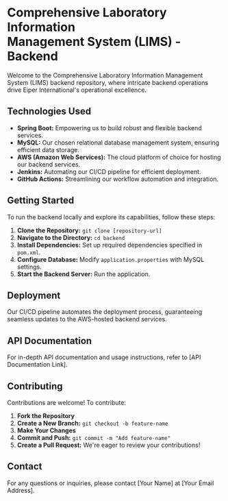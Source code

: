 # Comprehensive Laboratory Information <br> Management System (LIMS) - Backend

Welcome to the Comprehensive Laboratory Information Management System (LIMS) backend repository, where intricate backend operations drive Eiper International's operational excellence.

## Technologies Used

- **Spring Boot:** Empowering us to build robust and flexible backend services.
- **MySQL:** Our chosen relational database management system, ensuring efficient data storage.
- **AWS (Amazon Web Services):** The cloud platform of choice for hosting our backend services.
- **Jenkins:** Automating our CI/CD pipeline for efficient deployment.
- **GitHub Actions:** Streamlining our workflow automation and integration.

## Getting Started

To run the backend locally and explore its capabilities, follow these steps:

1. **Clone the Repository:** `git clone [repository-url]`
2. **Navigate to the Directory:** `cd backend`
3. **Install Dependencies:** Set up required dependencies specified in `pom.xml`.
4. **Configure Database:** Modify `application.properties` with MySQL settings.
5. **Start the Backend Server:** Run the application.

## Deployment

Our CI/CD pipeline automates the deployment process, guaranteeing seamless updates to the AWS-hosted backend services.

## API Documentation

For in-depth API documentation and usage instructions, refer to [API Documentation Link].

## Contributing

Contributions are welcome! To contribute:

1. **Fork the Repository**
2. **Create a New Branch:** `git checkout -b feature-name`
3. **Make Your Changes**
4. **Commit and Push:** `git commit -m "Add feature-name"`
5. **Create a Pull Request:** We're eager to review your contributions!

## Contact

For any questions or inquiries, please contact [Your Name] at [Your Email Address].
